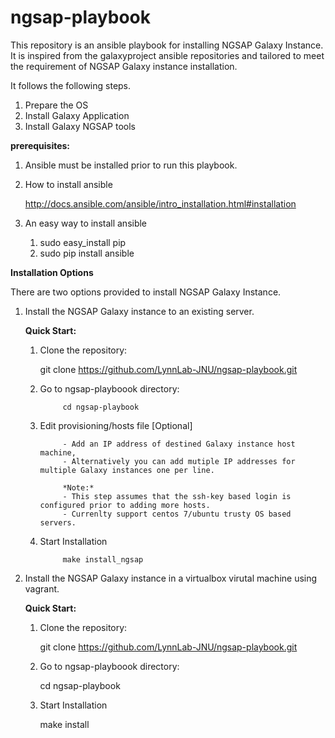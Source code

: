 # ngsap-playbook
This repository is an ansible playbook for installing NGSAP Galaxy Instance. It is inspired from the galaxyproject ansible repositories and tailored to meet the requirement of NGSAP Galaxy instance installation.


It follows the following steps.

1. Prepare the OS
2. Install Galaxy Application
3. Install Galaxy NGSAP tools


**prerequisites:**

1. Ansible must be installed prior to run this playbook.

2. How to install ansible
	
	http://docs.ansible.com/ansible/intro_installation.html#installation 

3. An easy way to install ansible
	1. sudo easy_install pip
	2. sudo pip install ansible 


**Installation Options**

There are two options provided to install NGSAP Galaxy Instance. 

1. Install the NGSAP Galaxy instance to an existing server.
	
	**Quick Start:**
	
	1. Clone the repository: 

		git clone https://github.com/LynnLab-JNU/ngsap-playbook.git 

	2. Go to ngsap-playboook directory:

                cd ngsap-playbook

	3. Edit provisioning/hosts file  [Optional]

                - Add an IP address of destined Galaxy instance host machine,
                - Alternatively you can add mutiple IP addresses for multiple Galaxy instances one per line.

                *Note:*
                - This step assumes that the ssh-key based login is configured prior to adding more hosts.
                - Currenlty support centos 7/ubuntu trusty OS based servers.

	4. Start Installation

                make install_ngsap


2. Install the NGSAP Galaxy instance in a virtualbox virutal machine using vagrant.  


	**Quick Start:**

	1. Clone the repository:  

		git clone https://github.com/LynnLab-JNU/ngsap-playbook.git

	2. Go to ngsap-playboook directory:

		cd ngsap-playbook

	3. Start Installation

		make install
